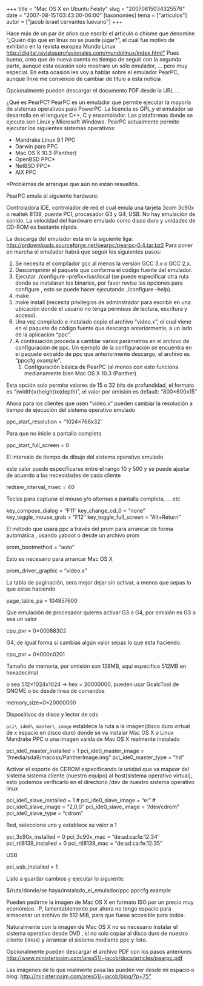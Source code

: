 +++
title = "Mac OS X en Ubuntu Feisty"
slug = "20070815034325576"
date = "2007-08-15T03:43:00-06:00"
[taxonomies]
tema = ["articulos"]
autor = ["jacob israel cervantes luevano"]
+++

Hace más de un par de años que escribí el artículo o chisme que denomine “¿Quién
dijo que en linux no se puede jugar?”, el cual fue motivo de exhibirlo en la
revista europea Mundo Linux
<http://digital.revistasprofesionales.com/mundolinux/index.html"> Pues bueno,
creo que de nueva cuenta es tiempo de seguir con la segunda parte, aunque esta
ocasión solo mostrare un sólo emulador, … pero muy especial. En esta ocasión les
voy a hablar sobre el emulador PearPC, aunque linxe me convencio de cambiar de
titulo a esta noticia

Opcionalmente pueden descargar el documento PDF desde la URL …

<!-- more -->

¿Qué es PearPC? PearPC es un emulador que permite ejecutar la mayoría de
sistemas operativos para PowerPC. La licencia es GPL,y el emulador se desarrolla
en el lenguaje C++, C y ensamblador. Las plataformas donde se ejecuta son Linux
y Microsoft Windows. PearPC actualmente permite ejecutar los siguientes sistemas
operativos:

* Mandrake Linux 9.1 PPC
* Darwin para PPC
* Mac OS X 10.3 (Panther)
* OpenBSD PPC\*
* NetBSD PPC\*
* AIX PPC

\*Problemas de arranque que aún no están resueltos.

PearPC emula el siguiente hardware:

Controladora IDE, controlador de red el cual emula una tarjeta 3com 3c90x o
realtek 8139, puente PCI, procesador G3 y G4, USB. No hay emulación de sonido.
La velocidad del hardware emulado como disco duro y unidades de CD-ROM es
bastante rápida.

La descarga del emulador esta en la siguiente liga:
<http://prdownloads.sourceforge.net/pearpc/pearpc-0.4.tar.bz2> Para poner en
marcha el emulador habrá que seguir los siguientes pasos:

1. Se necesita el compilador gcc al menos la versión GCC 3.x o GCC 2.x.
2. Descomprimir el paquete que conforma el código fuente del emulador.
3. Ejecutar ./configure –prefix=/usr/local (se puede especificar otra
   ruta donde se instalaran los binarios, por favor revise las opciones
   para configure , esto se puede hacer ejecutando ./configure –help).
4. make
5. make install (necesita privilegios de adminstrador para escribir en
   una ubicación donde el usuario no tenga permisos de lectura,
   escritura y acceso).
6. Una vez compilado e instalado copie el archivo “video.x”, el cual
   viene en el paquete de código fuente que descargo anteriormente, a
   un lado de la aplicación “ppc”.
7. A continuación proceda a cambiar varios parámetros en el archivo de
   configuración de ppc. Un ejemplo de la configuración se encuentra en
   el paquete extraído de ppc que anteriormente descargo, el archivo es
   “ppccfg.example”.
   1. Configuración básica de PearPC (al menos con esto funciona medianamente
      bien Mac OS X 10.3 (Panther)

Esta opción solo permite valores de 15 o 32 bits de profundidad, el formato es
“(width)x(height)x(depth)”, el valor por omisión es default: “800×600x15″

Ahora para los clientes que usen “video.x” pueden cambiar la resolución a tiempo
de ejecución del sistema operativo emulado

  ppc\_start\_resolution = “1024×768x32″

Para que no inicie a pantalla completa

  ppc\_start\_full_screen = 0

El intervalo de tiempo de dibujo del sistema operativo emulado

este valor puede especificarse entre el rango 10 y 500 y se puede ajustar de
acuerdo a las necesidades de cada cliente

  redraw\_interval\_msec = 40

Teclas para capturar el mouse y/o alternas a pantalla completa, … etc

  key\_compose\_dialog = “F11″
  key\_change\_cd_0 = “none”
  key\_toggle\_mouse\_grab = “F12″
  key\_toggle\_full\_screen = “Alt+Return”

El método que usara ppc a través del prom para arrancar de forma automática ,
usando yaboot o desde un archivo prom

  prom\_bootmethod = “auto”

Esto es necesario para arrancar Mac OS X

  prom\_driver\_graphic = “video.x”

La tabla de paginación, sera mejor dejar sin activar, a menos que sepas lo que
estas haciendo

  page\_table\_pa = 104857600

Que emulación de procesador quieres activar G3 o G4, por omisión es G3 o sea un
valor

  cpu\_pvr = 0×00088302

G4, de igual forma si cambias algún valor sepas lo que esta haciendo.

  cpu\_pvr = 0×000c0201

Tamaño de memoria, por omisión son 128MB, aquí especifico 512MB en hexadecimal

o sea 512×1024x1024 -> hex = 20000000, pueden usar GcalcTool de GNOME o bc desde
linea de comandos

  memory\_size=0×20000000

Dispositivos de disco y lector de cds

`pci\_ide0\_master\_image` establece la ruta a la imagen(disco duro virtual de x
espacio en disco duro) donde se va instalar Mac OS X o Linux Mandrake PPC o una
imagen valida de Mac OS X realmente instalado

  pci\_ide0\_master\_installed = 1
  pci\_ide0\_master\_image = “/media/sda9/macosx/PantherImage.img”
  pci\_ide0\_master\_type = “hd”

Activar el soporte de CDROM especificando la unidad que va mapear del sistema
sistema cliente (nuestro equipo) al host(sistema operativo virtual), esto
podemos verificarlo en el directorio /dev de nuestro sistema operativo linux

  pci\_ide0\_slave\_installed = 1
  \# pci\_ide0\_slave\_image = “e:”
  \# pci\_ide0\_slave\_image = “2,0,0″
  pci\_ide0\_slave\_image = “/dev/cdrom”
  pci\_ide0\_slave\_type = “cdrom”

Red, selecciona uno y establece su valor a 1

  pci\_3c90x\_installed = 0
  pci\_3c90x\_mac = “de:ad:ca:fe:12:34″
  pci\_rtl8139\_installed = 0
  pci\_rtl8139\_mac = “de:ad:ca:fe:12:35″

USB

  pci\_usb\_installed = 1

Listo a guardar cambios y ejecutar lo siguiente:

  $/ruta/donde/se haya/instalado_el_emulador/ppc ppccfg.example

Pueden pedirme la imagen de Mac OS X en formato ISO por un precio muy económico.
:P, lamentablemente por ahora no tengo espacio para almacenar un archivo de 512
MiB, para que fuese accesible para todos.

Naturalmente con la imagen de Mac OS X no es necesario instalar el sistema
operativo desde DVD , si no solo copiar al disco duro de nuestro cliente (linux)
y arrancar el sistema mediante ppc y listo.

Opcionalmente pueden descargar el archivo PDF con los pasos anteriores
<http://www.ministeriosjm.com/area51/~jacob/docs/articles/pearpc.pdf>

Las imágenes de lo que realmente pasa las pueden ver desde mi espacio o blog:
<http://ministeriosjm.com/area51/~jacob/blog/?p=75">
